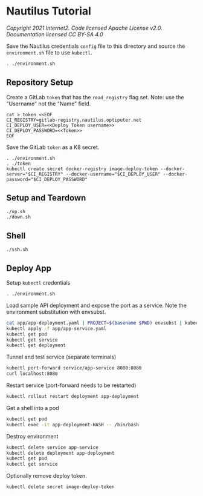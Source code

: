 # Nautilus Tutorial
*Copyright 2021 Internet2. Code licensed Apache License v2.0. Documentation licensed CC BY-SA 4.0*


Save the Nautilus credentials `config` file to this directory and source the `environment.sh` file to use `kubectl`.
```bash
. ./environment.sh
```

## Repository Setup
Create a GitLab `token` that has the `read_registry` flag set. Note: use the "Username" not the "Name" field.
```
cat > token <<EOF
CI_REGISTRY=gitlab-registry.nautilus.optiputer.net
CI_DEPLOY_USER=<<Deploy Token username>>
CI_DEPLOY_PASSWORD=<<Token>>
EOF
```

Save the GitLab `token` as a K8 secret.
```
. ./environment.sh
. ./token
kubectl create secret docker-registry image-deploy-token --docker-server="$CI_REGISTRY" --docker-username="$CI_DEPLOY_USER" --docker-password="$CI_DEPLOY_PASSWORD" 
```

## Setup and Teardown
```
./up.sh
./down.sh
```

## Shell
```
./ssh.sh
```

## Deploy App
Setup `kubectl` credentials

```bash
. ./environment.sh
```

Load sample API deployment and expose the port as a service. Note the environment substitution with envsubst.
```bash
cat app/app-deployment.yaml | PROJECT=$(basename $PWD) envsubst | kubectl apply -f -
kubectl apply -f app/app-service.yaml
kubectl get pod
kubectl get service
kubectl get deployment
```

Tunnel and test service (separate terminals)
```bash
kubectl port-forward service/app-service 8080:8080
curl localhost:8080
```

Restart service (port-forward needs to be restarted)
```bash
kubectl rollout restart deployment app-deployment
```

Get a shell into a pod
```bash
kubectl get pod
kubectl exec -it app-deployment-HASH -- /bin/bash
```

Destroy environment
```bash
kubectl delete service app-service
kubectl delete deployment app-deployment
kubectl get pod
kubectl get service
```

Optionally remove deploy token.
```
kubectl delete secret image-deploy-token
```
